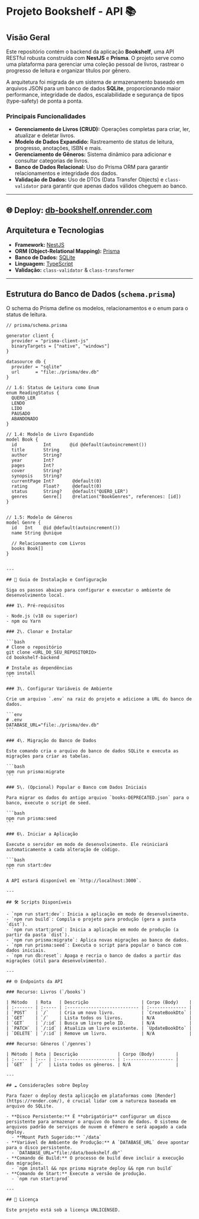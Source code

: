 # Projeto Bookshelf - API 📚

## Visão Geral

Este repositório contém o backend da aplicação **Bookshelf**, uma API RESTful robusta construída com **NestJS** e **Prisma**. O projeto serve como uma plataforma para gerenciar uma coleção pessoal de livros, rastrear o progresso de leitura e organizar títulos por gênero.

A arquitetura foi migrada de um sistema de armazenamento baseado em arquivos JSON para um banco de dados **SQLite**, proporcionando maior performance, integridade de dados, escalabilidade e segurança de tipos (type-safety) de ponta a ponta.

### Principais Funcionalidades

- **Gerenciamento de Livros (CRUD):** Operações completas para criar, ler, atualizar e deletar livros.
- **Modelo de Dados Expandido:** Rastreamento de status de leitura, progresso, anotações, ISBN e mais.
- **Gerenciamento de Gêneros:** Sistema dinâmico para adicionar e consultar categorias de livros.
- **Banco de Dados Relacional:** Uso do Prisma ORM para garantir relacionamentos e integridade dos dados.
- **Validação de Dados:** Uso de DTOs (Data Transfer Objects) e `class-validator` para garantir que apenas dados válidos cheguem ao banco.

---
🌐 **Deploy:** [db-bookshelf.onrender.com](https://db-bookshelf.onrender.com)
---

## Arquitetura e Tecnologias

- **Framework:** [NestJS](https://nestjs.com/)
- **ORM (Object-Relational Mapping):** [Prisma](https://www.prisma.io/)
- **Banco de Dados:** [SQLite](https://www.sqlite.org/index.html)
- **Linguagem:** [TypeScript](https://www.typescriptlang.org/)
- **Validação:** `class-validator` & `class-transformer`

---

## Estrutura do Banco de Dados (`schema.prisma`)

O schema do Prisma define os modelos, relacionamentos e o enum para o status de leitura.

```prisma
// prisma/schema.prisma

generator client {
  provider = "prisma-client-js"
  binaryTargets = ["native", "windows"]
}

datasource db {
  provider = "sqlite"
  url      = "file:./prisma/dev.db"
}

// 1.6: Status de Leitura como Enum
enum ReadingStatus {
  QUERO_LER
  LENDO
  LIDO
  PAUSADO
  ABANDONADO
}

// 1.4: Modelo de Livro Expandido
model Book {
  id          Int       @id @default(autoincrement())
  title       String
  author      String?
  year        Int?
  pages       Int?
  cover       String?
  synopsis    String?
  currentPage Int?       @default(0)
  rating      Float?     @default(0)   
  status      String?    @default("QUERO_LER")
  genres      Genre[]    @relation("BookGenres", references: [id])
}


// 1.5: Modelo de Gêneros
model Genre {
  id   Int    @id @default(autoincrement())
  name String @unique

  // Relacionamento com Livros
  books Book[]
}
```

````

---

## 🚀 Guia de Instalação e Configuração

Siga os passos abaixo para configurar e executar o ambiente de desenvolvimento local.

### 1\. Pré-requisitos

- Node.js (v18 ou superior)
- npm ou Yarn

### 2\. Clonar e Instalar

```bash
# Clone o repositório
git clone <URL_DO_SEU_REPOSITORIO>
cd bookshelf-backend

# Instale as dependências
npm install
```

### 3\. Configurar Variáveis de Ambiente

Crie um arquivo `.env` na raiz do projeto e adicione a URL do banco de dados.

```env
# .env
DATABASE_URL="file:./prisma/dev.db"
```

### 4\. Migração do Banco de Dados

Este comando cria o arquivo do banco de dados SQLite e executa as migrações para criar as tabelas.

```bash
npm run prisma:migrate
```

### 5\. (Opcional) Popular o Banco com Dados Iniciais

Para migrar os dados do antigo arquivo `books-DEPRECATED.json` para o banco, execute o script de seed.

```bash
npm run prisma:seed
```

### 6\. Iniciar a Aplicação

Execute o servidor em modo de desenvolvimento. Ele reiniciará automaticamente a cada alteração de código.

```bash
npm run start:dev
```

A API estará disponível em `http://localhost:3000`.

---

## 🛠️ Scripts Disponíveis

- `npm run start:dev`: Inicia a aplicação em modo de desenvolvimento.
- `npm run build`: Compila o projeto para produção (gera a pasta `dist`).
- `npm run start:prod`: Inicia a aplicação em modo de produção (a partir da pasta `dist`).
- `npm run prisma:migrate`: Aplica novas migrações ao banco de dados.
- `npm run prisma:seed`: Executa o script para popular o banco com dados iniciais.
- `npm run db:reset`: Apaga e recria o banco de dados a partir das migrações (útil para desenvolvimento).

---

## 🌐 Endpoints da API

### Recurso: Livros (`/books`)

| Método   | Rota   | Descrição                    | Corpo (Body)    |
| :------- | :----- | :--------------------------- | :-------------- |
| `POST`   | `/`    | Cria um novo livro.          | `CreateBookDto` |
| `GET`    | `/`    | Lista todos os livros.       | N/A             |
| `GET`    | `/:id` | Busca um livro pelo ID.      | N/A             |
| `PATCH`  | `/:id` | Atualiza um livro existente. | `UpdateBookDto` |
| `DELETE` | `/:id` | Remove um livro.             | N/A             |

### Recurso: Gêneros (`/genres`)

| Método | Rota | Descrição               | Corpo (Body)        |
| :----- | :--- | :---------------------- | :------------------ |
| `GET`  | `/`  | Lista todos os gêneros. | N/A                 |

---

## ☁️ Considerações sobre Deploy

Para fazer o deploy desta aplicação em plataformas como [Render](https://render.com/), é crucial lidar com a natureza baseada em arquivo do SQLite.

- **Disco Persistente:** É **obrigatório** configurar um disco persistente para armazenar o arquivo do banco de dados. O sistema de arquivos padrão de serviços de nuvem é efêmero e será apagado a cada deploy.
  - **Mount Path Sugerido:** `/data`
- **Variável de Ambiente de Produção:** A `DATABASE_URL` deve apontar para o disco persistente.
  - `DATABASE_URL="file:/data/bookshelf.db"`
- **Comando de Build:** O processo de build deve incluir a execução das migrações.
  - `npm install && npx prisma migrate deploy && npm run build`
- **Comando de Start:** Execute a versão de produção.
  - `npm run start:prod`

---

## 📄 Licença

Este projeto está sob a licença UNLICENSED.
````
